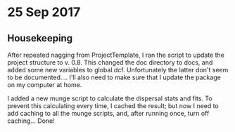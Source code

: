 # 25 Sep 2017

## Housekeeping
After repeated nagging from ProjectTemplate, I ran the script to update the project structure to v. 0.8. This changed the doc directory to docs, and added some new variables to global.dcf. Unfortunately the latter don't seem to be documented.... I'll also need to make sure that I update the package on my computer at home.

I added a new munge script to calculate the dispersal stats and fits. To prevent this calculating every time, I cached the result; but now I need to add caching to all the munge scripts, and, after running once, turn off caching... Done!
